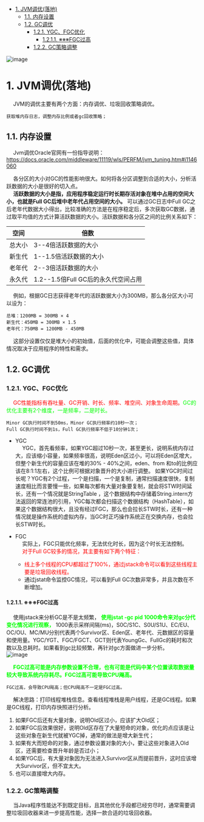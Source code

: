 
<!-- TOC -->

- [1. JVM调优(落地)](#1-jvm调优落地)
    - [1.1. 内存设置](#11-内存设置)
    - [1.2. GC调优](#12-gc调优)
        - [1.2.1. YGC、FGC优化](#121-ygcfgc优化)
            - [1.2.1.1. ※※※FGC过高](#1211-※※※fgc过高)
        - [1.2.2. GC策略调整](#122-gc策略调整)

<!-- /TOC -->

![image](https://gitee.com/wt1814/pic-host/raw/master/images/java/JVM/JVM-57.png)  

# 1. JVM调优(落地)  
<!-- 
GC调优
https://mp.weixin.qq.com/s/PFCAVVPvD4rh6CU-7wVmJQ
-->
&emsp; JVM的调优主要有两个方面：内存调优、垃圾回收策略调优。  

    获取堆内存日志，调整内存比例或者gc回收策略； 

## 1.1. 内存设置
&emsp; Jvm调优Oracle官网有一份指导说明：https://docs.oracle.com/middleware/11119/wls/PERFM/jvm_tuning.htm#i1146060  

&emsp; 各分区的大小对GC的性能影响很大。如何将各分区调整到合适的大小，分析活跃数据的大小是很好的切入点。  
&emsp; **活跃数据的大小是指，应用程序稳定运行时长期存活对象在堆中占用的空间大小，也就是Full GC后堆中老年代占用空间的大小。** 可以通过GC日志中Full GC之后老年代数据大小得出，比较准确的方法是在程序稳定后，多次获取GC数据，通过取平均值的方式计算活跃数据的大小。活跃数据和各分区之间的比例关系如下：  

|空间	|倍数|
|---|---|
|总大小	|3--4倍活跃数据的大小|
|新生代	|1--1.5倍活跃数据的大小|
|老年代	|2--3倍活跃数据的大小|
|永久代	|1.2--1.5倍Full GC后的永久代空间占用|

&emsp; 例如，根据GC日志获得老年代的活跃数据大小为300MB，那么各分区大小可以设为：  

```
总堆：1200MB = 300MB × 4
新生代：450MB = 300MB × 1.5
老年代：750MB = 1200MB - 450MB
```
&emsp; 这部分设置仅仅是堆大小的初始值，后面的优化中，可能会调整这些值，具体情况取决于应用程序的特性和需求。

## 1.2. GC调优  
### 1.2.1. YGC、FGC优化  
&emsp; <font color = "red">GC性能指标有吞吐量、GC开销、时长、频率、堆空间、对象生命周期。</font><font color = "lime">GC的优化主要有2个维度，一是频率，二是时长。</font>  

    Minor GC执行时间不到50ms，Minor GC执行频率约10秒一次；
    Full GC执行时间不到1s，Full GC执行频率不低于10分钟1次；

* YGC  
&emsp; YGC，首先看频率，如果YGC超过10秒一次，甚至更长，说明系统内存过大，应该缩小容量，如果频率很高，说明Eden区过小，可以将Eden区增大，但整个新生代的容量应该在堆的30% - 40%之间，eden、from 和to的比例应该在8\:1\:1左右，这个比例可根据对象晋升的大小进行调整。
如果YGC时间过长呢？YGC有2个过程，一个是扫描，一个是复制，通常扫描速度很快，复制速度相比而言要慢一些，如果每次都有大量对象要复制，就会将STW时间延长，还有一个情况就是StringTable ，这个数据结构中存储着String.intern方法返回的常连池的引用，YGC每次都会扫描这个数据结构（HashTable），如果这个数据结构很大，且没有经过FGC，那么也会拉长STW时长，还有一种情况就是操作系统的虚拟内存，当GC时正巧操作系统正在交换内存，也会拉长STW时长。  

* FGC  
&emsp; 实际上，FGC只能优化频率，无法优化时长，因为这个时长无法控制。  
&emsp; <font color = "red">对于Full GC较多的情况，其主要有如下两个特征： </font> 

    * <font color = "red">线上多个线程的CPU都超过了100%，通过jstack命令可以看到这些线程主要是垃圾回收线程。</font>  
    * 通过jstat命令监控GC情况，可以看到Full GC次数非常多，并且次数在不断增加。  

#### 1.2.1.1. ※※※FGC过高  
&emsp; 使用jstack来分析GC是不是太频繁， **<font color = "lime">使用jstat -gc pid 1000命令来对gc分代变化情况进行观察，</font>** 1000表示采样间隔(ms)，S0C/S1C、S0U/S1U、EC/EU、OC/OU、MC/MU分别代表两个Survivor区、Eden区、老年代、元数据区的容量和使用量。YGC/YGT、FGC/FGCT、GCT则代表YoungGc、FullGc的耗时和次数以及总耗时。如果看到gc比较频繁，再针对gc方面做进一步分析。   
![image](https://gitee.com/wt1814/pic-host/raw/master/images/java/JVM/JVM-81.png)  

&emsp; **<font color = "lime">FGC过高可能是内存参数设置不合理，也有可能是代码中某个位置读取数据量较大导致系统内存耗尽。FGC过高可能导致CPU飚高。</font>**  

    FGC过高，会导致CPU飚高；但CPU飚高不一定是FGC过高。
&emsp; 解决思路：打印线程堆栈信息。查看线程堆栈是用户线程，还是GC线程。如果是GC线程，打印内存快照进行分析。  

1. 如果FGC后还有大量对象，说明Old区过小，应该扩大Old区；  
2. 如果FGC后效果很好，说明Old区存在了大量短命的对象，优化的点应该是让这些对象在新生代就被YGC掉，通常的做法是增大新生代；  
3. 如果有大而短命的对象，通过参数设置对象的大小，要让这些对象进入Old区，还需要检查晋升年龄是否过小；  
4. 如果YGC后，有大量对象因为无法进入Survivor区从而提前晋升，这时应该增大Survivor区，但不宜太大。  
5. 也可以直接增大内存。  

<!-- 
&emsp; <font color = "red">内存参数设置不合理，有以下策略：</font>  

* 策略1：将新对象预留在新生代，由于Full GC的成本远高于Minor GC，因此尽可能将对象分配在新生代是明智的做法，实际项目中根据GC日志分析新生代空间大小分配是否合理，适当通过“-Xmn”命令调节新生代大小，最大限度降低新对象直接进入老年代的情况。  
* 策略2：大对象进入老年代，虽然大部分情况下，将对象分配在新生代是合理的。但是对于大对象这种做法却值得商榷，大对象如果首次在新生代分配可能会出现空间不足导致很多年龄不够的小对象被分配的老年代，破坏新生代的对象结构，可能会出现频繁的full gc。因此，对于大对象，可以设置直接进入老年代（当然短命的大对象对于垃圾回收老说简直就是噩梦）。-XX:PretenureSizeThreshold 可以设置直接进入老年代的对象大小。  
* 策略3：合理设置进入老年代对象的年龄，-XX:MaxTenuringThreshold设置对象进入老年代的年龄大小，减少老年代的内存占用，降低full gc发生的频率。  
* 策略4：设置稳定的堆大小，堆大小设置有两个参数：-Xms初始化堆大小，-Xmx最大堆大小。  

&emsp; <font color = "red">FGC过高，内存参数设置不合理，一般是Old区内存不够导致 FGC。</font>  
-->


### 1.2.2. GC策略调整  
&emsp; 当Java程序性能达不到既定目标，且其他优化手段都已经穷尽时，通常需要调整垃圾回收器来进一步提高性能，选择一款合适的垃圾回收器。  

<!--
&emsp; Java虚拟机的垃圾回收策略一般分为：串行收集器、并行收集器和并发收集器。  

* 串行收集器：  
    1. -XX:+UseSerialGC：代表垃圾回收策略为串行收集器，即在整个扫描和复制过程采用单线程的方式来进行，适用于单CPU、新生代空间较小及对暂停时间要求不是非常高的应用上，是client级别默认的GC方式，主要在JDK1.5之前的垃圾回收方式。  

* 并发收集器：
    1. -XX:+UseParallelGC：代表垃圾回收策略为并行收集器(吞吐量优先)，即在整个扫描和复制过程采用多线程的方式来进行，适用于多CPU、对暂停时间要求较短的应用上，是server级别默认采用的GC方式。此配置仅对年轻代有效。该配置只能让年轻代使用并发收集，而年老代仍旧使用串行收集。  
    2. -XX:ParallelGCThreads=4：配置并行收集器的线程数，即：同时多少个线程一起进行垃圾回收。此值最好配置与处理器数目相等。  
    3. -XX:+UseParallelOldGC：配置年老代垃圾收集方式为并行收集。JDK6.0支持对年老代并行收集。  
    4. -XX:MaxGCPauseMillis=100：设置每次年轻代垃圾回收的最长时间，如果无法满足此时间，JVM会自动调整年轻代大小，以满足此值。  
    5. -XX:+UseAdaptiveSizePolicy：设置此选项后，并行收集器会自动选择年轻代区大小和相应的Survivor区比例，以达到目标系统规定的最低相应时间或者收集频率等，此值建议使用并行收集器时，一直打开。  

* 并发收集器：  
    1. -XX:+UseConcMarkSweepGC:代表垃圾回收策略为并发收集器。  
 -->
 
